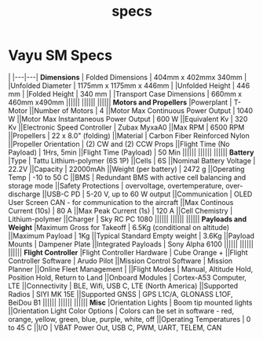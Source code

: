 ﻿---
title: specs
---

# Vayu SM Specs

|
|---|---|
**Dimensions** | Folded Dimensions       | 404mm x 402mmx 340mm
| |Unfolded Diameter |  1175mm x 1175mm x 446mm
| |Unfolded Height                    | 446 mm
| |Folded Height                      | 340 mm
| |Transport Case Dimensions          | 660mm x 460mm x490mm
||||||
||||||
||||||
**Motors and Propellers** |Powerplant                          | T-Motor
||Number of Motors                    | 4
||Motor Max Continuous Power Output   | 1040 W
||Motor Max Instantaneous Power Output | 600 W
||Equivalent Kv                       | 320 Kv
||Electronic Speed Controller         | Zubax MyxaA0 
||Max RPM                             | 6500 RPM
||Propellers                          | 22 x 8.0" (folding)
||Material                            | Carbon Fiber Reinforced Nylon
||Propeller Orientation               | (2) CW and (2) CCW Props
||Flight Time (No Payload)            | 1Hrs, 5min
||Flight Time (Payload)               | 50 Min
||||||
||||||
||||||
**Battery** |Type |	Tattu Lithium-polymer (6S 1P)
||Cells |	6S
||Nominal Battery Voltage |	22.2V
||Capacity |	22000mAh
||Weight (per battery) |	2472 g
||Operating Temp |	-10 to 50 C
||BMS |	Redundant BMS with active cell balancing and storage mode
||Safety Protections |	overvoltage, overtemperature, over-discharge
||USB-C PD |	5-20 V, up to 60 W output
||Communication |	OLED User Screen CAN - for communication to the aircraft
||Max Continous Current (10s) |	80 A
||Max Peak Current (1s) |	120 A
||Cell Chemistry |	Lithium-polymer
||Charger |	 Sky RC PC 1080
||||||
||||||
||||||
**Payloads and Weight** |Maximum Gross for Takeoff |	6.5Kg (conditional on altitude)
||Maximum Payload |	1Kg
||Typical Standard Empty weight |	3.6Kg
||Payload Mounts |	Dampener Plate
||Integrated Payloads |	Sony Alpha 6100 
||||||
||||||
||||||
**Flight Controller** |Flight Controller Hardware |	Cube Orange +
||Flight Controller Software |	Arudo Pilot
||Mission Control Software |	Mission Planner
||Online Fleet Management |
||Flight Modes |	Manual, Altitude Hold, Position Hold, Return to Land
||Onboard Modules |	Cortex-A53 Computer, LTE
||Connectivity |	BLE, Wifi, USB C, LTE (North America)
||Supported Radios |	SIYI MK 15E
||Supported GNSS |	GPS L1C/A, GLONASS L1OF, BeiDou B1
||||||
||||||
||||||
**Misc** |Orientation Lights |	Boom tip mounted lights
||Orientation Light Color Options |	Colors can be set in software - red, orange, yellow, green, blue, purple, white, off
||Operating Temperatures |	0 to 45 C
||I/O |	VBAT Power Out, USB C, PWM, UART, TELEM, CAN


